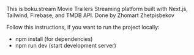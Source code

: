 This is boku.stream
Movie Trailers Streaming platform built with Next.js, Tailwind, Firebase, and TMDB API.
Done by Zhomart Zhetpisbekov

Follow this instructions, if you want to run the project locally:
- npm install (for dependencies)
- npm run dev (start development server)


